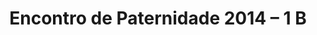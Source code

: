 ---
ID: 3646
title: 'Encontro de Paternidade 2014 &#8211; 1 B'
image-xl: ""
image-l: ""
image-sq-l: ""
image-sq-m: ""
post_excerpt: ""
layout: event
permalink: eventos/encontro-de-paternidade-2014-ib
published: true
event:
  event_id: "77"
  event_slug: encontro-de-paternidade-2014-ib
  event_owner: "10"
  event_status: "1"
  event_name: 'Encontro de Paternidade 2014 - 1 B'
  event_start_time: 00:00:00
  event_end_time: 00:00:00
  event_start_date: 2014-04-26
  event_end_date: 2014-04-27
  post_content: ""
  event_rsvp: "1"
  event_spaces: "63"
  location_id: "4"
  recurrence_id: null
  event_category_id: null
  event_attributes: 'a:3:{s:18:"wpcf-gn_post_autor";s:0:"";s:27:"wpcf-gn_post_imagem_credito";s:0:"";s:22:"wpcf-gn_post_destaques";s:17:"destaque_novidade";}'
  event_date_created: 2014-03-27 15:51:41
  event_date_modified: 2014-05-02 22:07:14
  recurrence: "0"
  recurrence_interval: null
  recurrence_freq: null
  recurrence_byday: null
  recurrence_byweekno: null
  blog_id: null
  group_id: "0"
  post_id: "3646"
  event_all_day: "1"
  event_private: "0"
  recurrence_days: null
  event_rsvp_date: 2014-04-18
  event_rsvp_time: 00:00:00
  event_rsvp_spaces: "1"
  recurrence_rsvp_days: null
location:
  location_id: "4"
  location_slug: sitio-vale-da-aguia
  location_name: Centro de Eventos Vale da Águia
  location_owner: "2"
  location_address: Rua Paulo Varchavtchik
  location_town: Sorocaba
  location_state: São Paulo
  location_postcode: Mapa (Goog
  location_region: ""
  location_country: BR
  location_latitude: "-23.488098"
  location_longitude: "-47.386986"
  post_content: |
    <a href="http://www.google.com/maps/ms?ie=UTF8&amp;hl=pt-BR&amp;msa=0&amp;msid=101029055973969387879.00047056afb7234e1fdba&amp;ll=-23.452538,-47.321548&amp;spn=0.143937,0.307274&amp;t=h&amp;z=12" target="_blank">Mapa (Google Maps</a>)
    
    <a href="http://www.gruponews.com.br/wp-content/uploads/2011/03/mapa-atualizado-ceva.pdf" target="_blank">Baixe o Mapa em PDF</a>
  post_id: "2210"
  blog_id: "0"
  location_status: "1"
  location_private: "0"
  latitude: "-23.488098"
  longitude: "-47.386986"
categories: ""
tags: ""
author: ""
wpcf-gn_post_imagem_credito:
  - ""
wpcf-gn_post_destaques:
  - nao_destaque
post_date: 2014-03-27 15:52:36
---